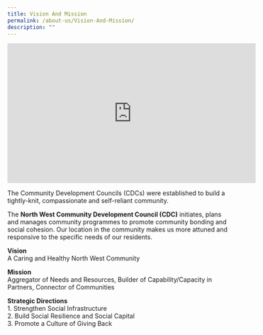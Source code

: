 ```yaml
---
title: Vision And Mission
permalink: /about-us/Vision-And-Mission/
description: ""
---
```

<iframe width="560" height="315" src="https://www.youtube.com/embed/ME1m9REoi54" title="YouTube video player" frameborder="0" allow="accelerometer; autoplay; clipboard-write; encrypted-media; gyroscope; picture-in-picture" allowfullscreen></iframe>

The Community Development Councils (CDCs) were established to build a tightly-knit, compassionate and self-reliant community. 

The **North West Community Development Council (CDC)** initiates, plans and manages community programmes to promote community bonding and social cohesion. Our location in the community makes us more attuned and responsive to the specific needs of our residents.

**Vision**  
A Caring and Healthy North West Community  

**Mission**  
Aggregator of Needs and Resources, Builder of Capability/Capacity in Partners, Connector of Communities

**Strategic Directions**  
1\. Strengthen Social Infrastructure  
2\. Build Social Resilience and Social Capital  
3\. Promote a Culture of Giving Back